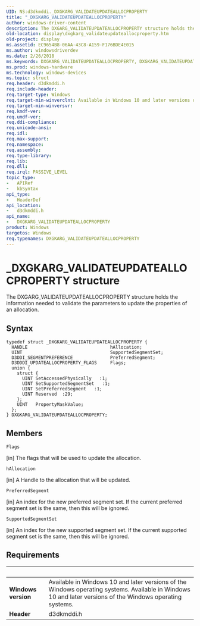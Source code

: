 ```yaml
---
UID: NS:d3dkmddi._DXGKARG_VALIDATEUPDATEALLOCPROPERTY
title: "_DXGKARG_VALIDATEUPDATEALLOCPROPERTY"
author: windows-driver-content
description: The DXGARG_VALIDATEUPDATEALLOCPROPERTY structure holds the information needed to validate the parameters to update the properties of an allocation.
old-location: display\dxgkarg_validateupdateallocproperty.htm
old-project: display
ms.assetid: EC9654B8-06AA-43C8-A159-F176BDE4E015
ms.author: windowsdriverdev
ms.date: 2/26/2018
ms.keywords: DXGKARG_VALIDATEUPDATEALLOCPROPERTY, DXGKARG_VALIDATEUPDATEALLOCPROPERTY structure [Display Devices], _DXGKARG_VALIDATEUPDATEALLOCPROPERTY, d3dkmddi/DXGKARG_VALIDATEUPDATEALLOCPROPERTY, display.dxgkarg_validateupdateallocproperty
ms.prod: windows-hardware
ms.technology: windows-devices
ms.topic: struct
req.header: d3dkmddi.h
req.include-header: 
req.target-type: Windows
req.target-min-winverclnt: Available in Windows 10 and later versions of the Windows operating systems.
req.target-min-winversvr: 
req.kmdf-ver: 
req.umdf-ver: 
req.ddi-compliance: 
req.unicode-ansi: 
req.idl: 
req.max-support: 
req.namespace: 
req.assembly: 
req.type-library: 
req.lib: 
req.dll: 
req.irql: PASSIVE_LEVEL
topic_type:
-	APIRef
-	kbSyntax
api_type:
-	HeaderDef
api_location:
-	d3dkmddi.h
api_name:
-	DXGKARG_VALIDATEUPDATEALLOCPROPERTY
product: Windows
targetos: Windows
req.typenames: DXGKARG_VALIDATEUPDATEALLOCPROPERTY
---
```


# _DXGKARG_VALIDATEUPDATEALLOCPROPERTY structure
The DXGARG_VALIDATEUPDATEALLOCPROPERTY structure holds the information needed to validate the parameters to update the properties of an allocation.

## Syntax
````
typedef struct _DXGKARG_VALIDATEUPDATEALLOCPROPERTY {
  HANDLE                               hAllocation;
  UINT                                 SupportedSegmentSet;
  D3DDI_SEGMENTPREFERENCE              PreferredSegment;
  D3DDDI_UPDATEALLOCPROPERTY_FLAGS     Flags;
  union {
    struct {
      UINT SetAccessedPhysically   :1;
      UINT SetSupportedSegmentSet   :1;
      UINT SetPreferredSegment   :1;
      UINT Reserved  :29;
    };
    UINT   PropertyMaskValue;
  };
} DXGKARG_VALIDATEUPDATEALLOCPROPERTY;
````

## Members


`Flags`

[in] The flags that will be used to update the allocation.

`hAllocation`

[in] A Handle to the allocation that will be updated.

`PreferredSegment`

[in] An index for the new preferred segment set. If the current preferred segment set is the same, then this will be ignored.

`SupportedSegmentSet`

[in] An index for the new supported segment set. If the current supported segment set is the same, then this will be ignored.


## Requirements
| &nbsp; | &nbsp; |
| ---- |:---- |
| **Windows version** | Available in Windows 10 and later versions of the Windows operating systems. Available in Windows 10 and later versions of the Windows operating systems. |
| **Header** | d3dkmddi.h |